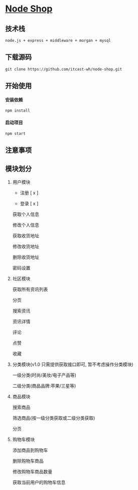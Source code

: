 # [ Node Shop](https://github.com/itcast-wh/node-shop)

## 技术栈

    node.js + express + middleware + morgan + mysql

## 下载源码
    git clone https://github.com/itcast-wh/node-shop.git


## 开始使用

#### 安装依赖

    npm install

#### 启动项目

    npm start

## 注意事项 ##


## 模块划分

1. 用户模块

    - 注册 [ x ]

    - 登录 [ x ]

    获取个人信息

    修改个人信息

    获取收货地址

    修改收货地址

    删除收货地址

    密码设置

2. 社区模块

    获取所有资讯列表

    分页

    搜索资讯

    资讯详情

    评论

    点赞

    收藏

3. 分类模块(v1.0 只需提供获取接口即可, 暂不考虑操作分类模块)

    一级分类(时尚/美妆/电子产品等)

    二级分类(商品品牌:苹果/三星等)
 
4. 商品模块

    搜索商品

    筛选商品(按一级分类获取或二级分类获取)

    分页

5. 购物车模块

    添加商品到购物车

    删除购物车商品

    修改购物车商品数量

    获取当前用户的购物车信息

